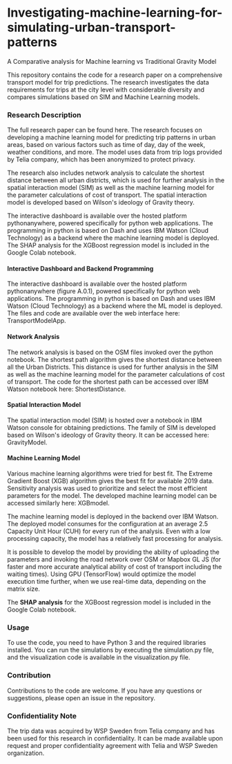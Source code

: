 # Investigating-machine-learning-for-simulating-urban-transport-patterns
A Comparative analysis for Machine learning vs Traditional Gravity Model

This repository contains the code for a research paper on a comprehensive transport model for trip predictions. The research investigates the data requirements for trips at the city level with considerable diversity and compares simulations based on SIM and Machine Learning models.

<h3>Research Description</h3>
The full research paper can be found here. The research focuses on developing a machine learning model for predicting trip patterns in urban areas, based on various factors such as time of day, day of the week, weather conditions, and more. The model uses data from trip logs provided by Telia company, which has been anonymized to protect privacy.

The research also includes network analysis to calculate the shortest distance between all urban districts, which is used for further analysis in the spatial interaction model (SIM) as well as the machine learning model for the parameter calculations of cost of transport. The spatial interaction model is developed based on Wilson's ideology of Gravity theory.

The interactive dashboard is available over the hosted platform pythonanywhere, powered specifically for python web applications. The programming in python is based on Dash and uses IBM Watson (Cloud Technology) as a backend where the machine learning model is deployed. The SHAP analysis for the XGBoost regression model is included in the Google Colab notebook.

<h4>Interactive Dashboard and Backend Programming</h4>
The interactive dashboard is available over the hosted platform pythonanywhere (figure A.0.1), powered specifically for python web applications. The programming in python is based on Dash and uses IBM Watson (Cloud Technology) as a backend where the ML model is deployed. The files and code are available over the web interface here: TransportModelApp.

<h4>Network Analysis</h4>
The network analysis is based on the OSM files invoked over the python notebook. The shortest path algorithm gives the shortest distance between all the Urban Districts. This distance is used for further analysis in the SIM as well as the machine learning model for the parameter calculations of cost of transport. The code for the shortest path can be accessed over IBM Watson notebook here: ShortestDistance.

<h4>Spatial Interaction Model</h4>
The spatial interaction model (SIM) is hosted over a notebook in IBM Watson console for obtaining predictions. The family of SIM is developed based on Wilson's ideology of Gravity theory. It can be accessed here: GravityModel.

<h4>Machine Learning Model</h4>
Various machine learning algorithms were tried for best fit. The Extreme Gradient Boost (XGB) algorithm gives the best fit for available 2019 data. Sensitivity analysis was used to prioritize and select the most efficient parameters for the model. The developed machine learning model can be accessed similarly here: XGBmodel.

The machine learning model is deployed in the backend over IBM Watson. The deployed model consumes for the configuration at an average 2.5 Capacity Unit Hour (CUH) for every run of the analysis. Even with a low processing capacity, the model has a relatively fast processing for analysis.

It is possible to develop the model by providing the ability of uploading the parameters and invoking the road network over OSM or Mapbox GL JS (for faster and more accurate analytical ability of cost of transport including the waiting times). Using GPU (TensorFlow) would optimize the model execution time further, when we use real-time data, depending on the matrix size.

The **SHAP analysis** for the XGBoost regression model is included in the Google Colab notebook.

<h3>Usage</h3>
To use the code, you need to have Python 3 and the required libraries installed. You can run the simulations by executing the simulation.py file, and the visualization code is available in the visualization.py file.

<h3>Contribution</h3>
Contributions to the code are welcome. If you have any questions or suggestions, please open an issue in the repository.

<h3>Confidentiality Note</h3>
The trip data was acquired by WSP Sweden from Telia company and has been used for this research in confidentiality. It can be made available upon request and proper confidentiality agreement with Telia and WSP Sweden organization.
